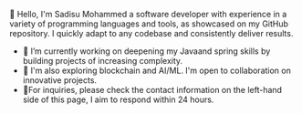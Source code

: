 👋 Hello, I'm Sadisu Mohammed a software developer with experience in a variety of programming languages and tools, as showcased on my GitHub repository. I quickly adapt to any codebase and consistently deliver results.
- 🔭 I’m currently working on deepening my Javaand spring skills by building projects of increasing complexity.
- 🌱 I'm also exploring blockchain and AI/ML. I'm open to collaboration on innovative projects.
- 👯For inquiries, please check the contact information on the left-hand side of this page, I aim to respond within 24 hours.
<!--
**smokemoha/smokemoha** is a ✨ _special_ ✨ repository because its `README.md` (this file) appears on your GitHub profile.

Here are some ideas to get you started:

- 🔭 I’m currently working on ...
- 🌱 I’m currently learning ...
- 👯 I’m looking to collaborate on ...
- 🤔 I’m looking for help with ...
- 💬 Ask me about ...
- 📫 How to reach me: ...
- 😄 Pronouns: ...
- ⚡ Fun fact: ...
-->
